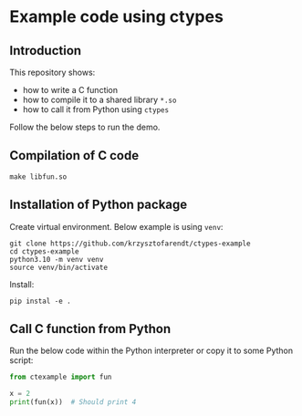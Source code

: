 # Example code using ctypes

## Introduction

This repository shows:
- how to write a C function
- how to compile it to a shared library `*.so`
- how to call it from Python using `ctypes`

Follow the below steps to run the demo.

## Compilation of C code
```
make libfun.so
```

## Installation of Python package

Create virtual environment. Below example is using `venv`:
```
git clone https://github.com/krzysztofarendt/ctypes-example
cd ctypes-example
python3.10 -m venv venv
source venv/bin/activate
```

Install:
```
pip instal -e .
```

## Call C function from Python

Run the below code within the Python interpreter
or copy it to some Python script:
```python
from ctexample import fun

x = 2
print(fun(x))  # Should print 4
```
